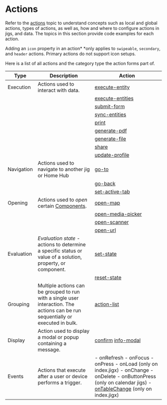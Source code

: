 # Actions

Refer to the [actions](#) topic to understand concepts such as local and global actions, types of actions, as well as, how and where to configure actions in jigs, and data. The topics in this section provide code examples for each action.

Adding an `icon` property in an action\* \*only applies to `swipeable`, `secondary`, and `header` actions. Primary actions do not support icon setups.

Here is a list of all actions and the category type the action forms part of.

| **Type**   | **Description**                                                                                                                 | **Action**                                                                                                                                                                                                                |
| ---------- | ------------------------------------------------------------------------------------------------------------------------------- | ------------------------------------------------------------------------------------------------------------------------------------------------------------------------------------------------------------------------- |
| Execution  | Actions used to interact with data.                                                                                             | [execute-entity](./Actions/execute-entity.md)                                                                                                                                                                             |
|            |                                                                                                                                 | [execute-entities](./Actions/execute-entities.md)                                                                                                                                                                         |
|            |                                                                                                                                 | [submit-form](./Actions/submit-form.md)                                                                                                                                                                                   |
|            |                                                                                                                                 | [sync-entities](./Actions/sync-entities.md)                                                                                                                                                                               |
|            |                                                                                                                                 | [print](./Actions/print.md)                                                                                                                                                                                               |
|            |                                                                                                                                 | [generate-pdf](./Actions/generate-pdf.md)                                                                                                                                                                                 |
|            |                                                                                                                                 | [generate-file](./Actions/generate-file.md)                                                                                                                                                                               |
|            |                                                                                                                                 | [share](./Actions/share.md)                                                                                                                                                                                               |
|            |                                                                                                                                 | [update-profile](./Actions/update-profile.md)                                                                                                                                                                             |
| Navigation | Actions used to navigate to another jig or Home Hub                                                                             | [go-to](./Actions/go-to.md)&#xA;                                                                                                                                                                                          |
|            |                                                                                                                                 | [go-back](./Actions/go-back.md)                                                                                                                                                                                           |
|            |                                                                                                                                 | [set-active-tab](./Actions/set-active-tab.md)                                                                                                                                                                             |
| Opening    | Actions used to *open* certain [Components](./Components.md).                                                                   | [open-map](./Actions/open-map.md)                                                                                                                                                                                         |
|            |                                                                                                                                 | [open-media-picker](./Actions/open-media-picker.md)                                                                                                                                                                       |
|            |                                                                                                                                 | [open-scanner](./Actions/open-scanner.md)                                                                                                                                                                                 |
|            |                                                                                                                                 | [open-url](./Actions/open-url.md)                                                                                                                                                                                         |
| Evaluation | *Evaluation state -* actions to determine a specific status or value of a solution, property, or component.                     | [set-state](./Actions/set-state.md)                                                                                                                                                                                       |
|            |                                                                                                                                 | [reset-state](./Actions/reset-state.md)                                                                                                                                                                                   |
| Grouping   | Multiple actions can be grouped to run with a single user interaction. The actions can be run sequentially or executed in bulk. | [action-list](./Actions/action-list.md)                                                                                                                                                                                   |
| Display    | Action used to display a modal or popup containing a message.                                                                   | [confirm](./Actions/confirm.md)&#xA;[info-modal](./Actions/info-modal.md)                                                                                                                                                 |
| Events     | Actions that execute after a user or device performs a trigger.                                                                 | - onRefresh&#xA;- onFocus&#xA;- onPress&#xA;- onLoad (only on index.jigx)&#xA;- onChange&#xA;- onDelete&#xA;- onButtonPress (only on calendar jigs)&#xA;- [onTableChange](./Events/onTableChange.md) (only on index.jigx) |

